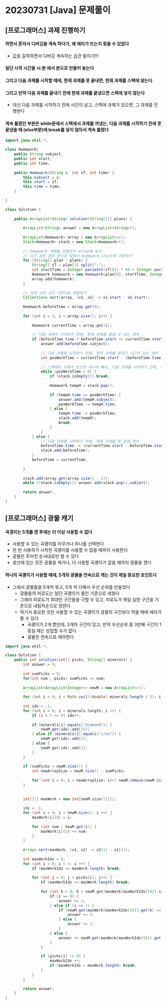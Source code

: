 # 20230731 [Java] 문제풀이 







## [프로그래머스] 과제 진행하기



#### 하면서 혼자서 디버깅을 계속 하다가, 왜 에러가 뜨는지 찾을 수 있었다

- 값을 출력하면서 디버깅 계속하는 습관 들이기!!!



#### 일단 시작 시간을 시:분 에서 분으로 만들어 놓는다



#### 그리고 다음 과제를 시작할 때에, 현재 과제를 못 끝내면, 현재 과제를 스택에 넣는다



#### 그리고 만약 다음 과제를 끝내기 전에 현재 과제를 끝냈으면 스택에 넣지 않는다

- 대신 다음 과제를 시작하기 전에 시간이 남고, 스택에 과제가 있으면, 그 과제를 진행한다



#### 계속 틀렸던 부분은 while문에서 스택에서 과제를 꺼냈는, 다음 과제를 시작하기 전에 못 끝냈을 때 (else부분)에 break를 넣지 않아서 계속 틀렸다



```java
import java.util.*;

class Homework{
    public String subject;
    public int start;
    public int time;
    
    public Homework(String s, int sT, int time) {
        this.subject = s;
        this.start = sT;
        this.time = time;
    }
    
}

class Solution {
 
    public ArrayList<String> solution(String[][] plans) {
        
        ArrayList<String> answer = new ArrayList<String>();
        
        ArrayList<Homework> array = new ArrayList<>();
        Stack<Homework> stack = new Stack<Homework>();
        
        // homework 객체를 만들어서 array에 넣기
        // 시간 같은 경우 분으로 맞춰서 homework.start에 저장하기
        for (String[] plan : plans) {
            String[] sT = plan[1].split(":");
            int startTime = Integer.parseInt(sT[0]) * 60 + Integer.parseInt(sT[1]);
            Homework homework = new Homework(plan[0], startTime, Integer.parseInt(plan[2]));
            array.add(homework);
        }
        
        // 과제 시작 시간 기준으로 정렬하기
        Collections.sort(array, (x1, x2) -> x1.start - x2.start);
        
        Homework beforeTime = array.get(0);
        
        for (int i = 1; i < array.size(); i++) {
            
            Homework currentTime = array.get(i);
            
            // 다음 과제가 시작하기 전에, 현재 과제를 끝낼 수 있는 경우
            if (beforeTime.time + beforeTime.start <= currentTime.start) {
                answer.add(beforeTime.subject);
                
                // 다음 과제를 시작하기 전에, 현재 과제를 끝내고 시간이 남는 경우
                int posWorkTime = currentTime.start - (beforeTime.time + beforeTime.start);
                
                // 스택에서 과제가 있으면 하나씩 빼서, 다음 과제를 시작하기 전에, 최대한 많은 과제를 끝내려고 해야 한다
                while (posWorkTime > 0) {
                    if (stack.isEmpty()) break;
                    
                    Homework tempH = stack.pop();
                    
                    if (tempH.time <= posWorkTime) {
                        answer.add(tempH.subject);
                        posWorkTime -= tempH.time;
                    } else {
                        tempH.time -= posWorkTime;
                        stack.add(tempH);
                        break;
                    }
                }
            } else {
                // 다음 과제를 시작하기 전에, 현재 과제를 못 끝낼 경우
                beforeTime.time -= (currentTime.start - beforeTime.start);
                stack.add(beforeTime);
            }
            beforeTime = currentTime;
            
        }
        
        stack.add(array.get(array.size() - 1));
        while (!stack.isEmpty()) answer.add(stack.pop().subject);
        
        return answer;
    }
}
```





## [프로그래머스] 광물 캐기

#### 곡갱이는 5개를 캔 후에는 더 이상 사용할 수 없다

- 사용할 수 있는 곡괭이를 아무거나 하나를 선택한다
- 한 번 사용하기 시작한 곡괭이를 사용할 수 없을 때까지 사용한다
- 광물은 주어진 순서대로만 캘 수 있다
- 광산에 있는 모든 광물을 캐거나, 더 사용할 곡괭이가 없을 때까지 광물을 캔다



#### 하나의 곡괭이가 사용할 때에, 5개의 광물을 연속으로 캐는 것이 제일 중요한 포인트다

- 그래서 광물들을 5개씩 묶고, 5개 씩 더해서 우선 순위를 만들었다
  - 광물들의 피로도는 일단 곡괭이가 돌인 기준으로 세웠다
  - 그래야 피로도가 최대인 구간들을 구할 수 있고, 피로도가 제일 심한 구간을 기준으로 내림차순으로 정한다
  - 여기서 중요한 것은 사용할 수 있는 곡괭이가 광물의 구간보다 적을 때에 에러가 뜰 수 있다
    - 곡괭이가 2개 뿐인데, 3개의 구간이 있고, 만약 우선순위 중 3번째 구간이 1등일 때는 성립할 수가 없다
    - 광물은 연속으로 캐야한다



```java
import java.util.*;

class Solution {
    public int solution(int[] picks, String[] minerals) {
        int answer = 0;
        
        int sumPicks = 0;
        for(int num : picks) sumPicks += num;
        
        ArrayList<ArrayList<Integer>> newM = new ArrayList<>();
        
        for (int i = 0; i < Math.ceil((double) minerals.length / 5); i ++) newM.add(new ArrayList<Integer>());
        
        int idx = -1;
        for (int i = 0; i < minerals.length; i ++) {
            if (i % 5 == 0) idx++;
            
            if (minerals[i].equals("diamond")) {
                newM.get(idx).add(25);
            } else if (minerals[i].equals("iron")) {
                newM.get(idx).add(5);
            } else {
                newM.get(idx).add(1);
            }
        }
        
        if (sumPicks < newM.size()) {
            int newArraySize = newM.size() - sumPicks;
            
            for (int i = 0; i < newArraySize; i++) newM.remove(newM.size() - 1);
        }
        
        
        int[][] maxWork = new int[newM.size()][2];
        
        idx = -1;
        for (int i = 0; i < newM.size(); i ++) {
            maxWork[i][0] = i;
            
            for (int num : newM.get(i)) {
                maxWork[i][1] += num;
            }
        }
        
        Arrays.sort(maxWork, (x1, x2) -> x2[1] - x1[1]);
        
        int maxWorkIdx = 0;
        for (int i = 0; i < 3; i ++) {
            if (maxWorkIdx >= maxWork.length) break;
            
            for (int j = 0; j < picks[i]; j++) {
                if (maxWorkIdx >= maxWork.length) break;
                
                for (int k = 0; k < newM.get(maxWork[maxWorkIdx][0]).size(); k++) {
                    if (i == 0) {
                        answer += 1;
                    } else if (i == 1) {
                        if (newM.get(maxWork[maxWorkIdx][0]).get(k) == 25) {
                            answer += 5;
                        } else {
                            answer += 1;
                        }
                    } else { 
                        answer += newM.get(maxWork[maxWorkIdx][0]).get(k);
                    }
                }

                if (picks[i] != 0) {
                    maxWorkIdx ++;
                    if (maxWorkIdx > maxWork.length) break;
                }
            }
        }
        
        return answer;
    }
}
```

